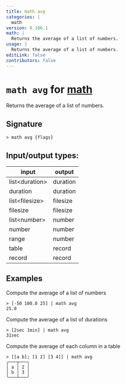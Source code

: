 ```yaml
---
title: math avg
categories: |
  math
version: 0.106.1
math: |
  Returns the average of a list of numbers.
usage: |
  Returns the average of a list of numbers.
editLink: false
contributors: false
---
```

<!-- This file is automatically generated. Please edit the command in https://github.com/nushell/nushell instead. -->

# `math avg` for [math](/commands/categories/math.md)

<div class='command-title'>Returns the average of a list of numbers.</div>

## Signature

```> math avg {flags} ```


## Input/output types:

| input          | output   |
| -------------- | -------- |
| list&lt;duration&gt; | duration |
| duration       | duration |
| list&lt;filesize&gt; | filesize |
| filesize       | filesize |
| list&lt;number&gt;   | number   |
| number         | number   |
| range          | number   |
| table          | record   |
| record         | record   |
## Examples

Compute the average of a list of numbers
```nu
> [-50 100.0 25] | math avg
25.0
```

Compute the average of a list of durations
```nu
> [2sec 1min] | math avg
31sec
```

Compute the average of each column in a table
```nu
> [[a b]; [1 2] [3 4]] | math avg
╭───┬───╮
│ a │ 2 │
│ b │ 3 │
╰───┴───╯
```
